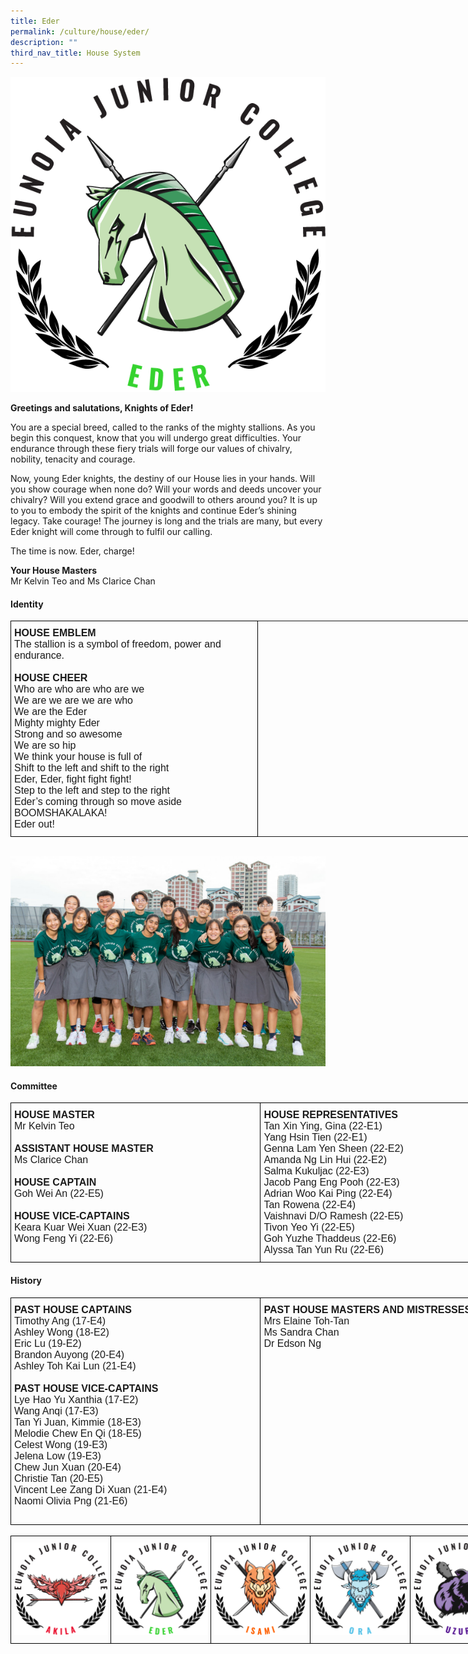 ```yaml
---
title: Eder
permalink: /culture/house/eder/
description: ""
third_nav_title: House System
---
```

![](/images/Houses-Eder-Crest.png)

**Greetings and salutations, Knights of Eder!**

You are a special breed, called to the ranks of the mighty stallions. As you begin this conquest, know that you will undergo great difficulties. Your endurance through these fiery trials will forge our values of chivalry, nobility, tenacity and courage.

Now, young Eder knights, the destiny of our House lies in your hands. Will you show courage when none do? Will your words and deeds uncover your chivalry? Will you extend grace and goodwill to others around you? It is up to you to embody the spirit of the knights and continue Eder’s shining legacy. Take courage! The journey is long and the trials are many, but every Eder knight will come through to fulfil our calling.

The time is now. Eder, charge!  

**Your House Masters**  
Mr Kelvin Teo and Ms Clarice Chan

#### **Identity**

<table class="tg" style="undefined;table-layout: fixed; width: 824px">
<colgroup>
<col style="width: 395px">
<col style="width: 429px">
</colgroup>
<tbody>
  <tr>
    <td class="tg-x5q1"><span style="font-weight:bold;font-style:normal">HOUSE EMBLEM</span><br><span style="font-weight:400;font-style:normal">The stallion is a symbol of freedom, power and endurance.</span><br><span style="font-weight:400;font-style:normal"> </span><br><span style="font-weight:bold;font-style:normal">HOUSE CHEER</span><br><span style="font-weight:400;font-style:normal">Who are who are who are we</span><br><span style="font-weight:400;font-style:normal">We are we are we are who</span><br><span style="font-weight:400;font-style:normal">We are the Eder</span><br><span style="font-weight:400;font-style:normal">Mighty mighty Eder</span><br><span style="font-weight:400;font-style:normal">Strong and so awesome</span><br><span style="font-weight:400;font-style:normal">We are so hip</span><br><span style="font-weight:400;font-style:normal">We think your house is full of</span><br><span style="font-weight:400;font-style:normal">Shift to the left and shift to the right</span><br><span style="font-weight:400;font-style:normal">Eder, Eder, fight fight fight!</span><br><span style="font-weight:400;font-style:normal">Step to the left and step to the right</span><br><span style="font-weight:400;font-style:normal">Eder’s coming through so move aside</span><br><span style="font-weight:400;font-style:normal">BOOMSHAKALAKA!</span><br><span style="font-weight:400;font-style:normal">Eder out!</span></td>
  </tr>
</tbody>
</table>

<br>

![](/images/eder2022.jpg)

#### **Committee**

<style type="text/css">
.tg  {border-collapse:collapse;border-spacing:0;margin:0px auto;}
.tg td{border-color:black;border-style:solid;border-width:1px;font-family:Arial, sans-serif;font-size:14px;
  overflow:hidden;padding:10px 5px;word-break:normal;}
.tg th{border-color:black;border-style:solid;border-width:1px;font-family:Arial, sans-serif;font-size:14px;
  font-weight:normal;overflow:hidden;padding:10px 5px;word-break:normal;}
.tg .tg-x5q1{font-size:16px;text-align:left;vertical-align:top}
</style>
<table class="tg" style="undefined;table-layout: fixed; width: 800px">
<colgroup>
<col style="width: 400px">
<col style="width: 400px">
</colgroup>
<tbody>
  <tr>
    <td class="tg-x5q1"><span style="font-weight:bold">HOUSE MASTER</span><br>Mr Kelvin Teo<br> <br><span style="font-weight:bold">ASSISTANT HOUSE MASTER</span><br>Ms Clarice Chan<br> <br><span style="font-weight:bold">HOUSE CAPTAIN</span><br>Goh Wei An (22-E5)<br> <br><span style="font-weight:bold">HOUSE VICE-CAPTAINS</span><br>Keara Kuar Wei Xuan (22-E3)<br>Wong Feng Yi (22-E6)<br></td>
    <td class="tg-x5q1"><span style="font-weight:bold;font-style:normal">HOUSE REPRESENTATIVES</span><br><span style="font-weight:400;font-style:normal">Tan Xin Ying, Gina (22-E1)</span><br><span style="font-weight:400;font-style:normal">Yang Hsin Tien (22-E1)</span><br><span style="font-weight:400;font-style:normal">Genna Lam Yen Sheen (22-E2)</span><br><span style="font-weight:400;font-style:normal">Amanda Ng Lin Hui (22-E2)</span><br><span style="font-weight:400;font-style:normal">Salma Kukuljac (22-E3)</span><br><span style="font-weight:400;font-style:normal">Jacob Pang Eng Pooh (22-E3)</span><br><span style="font-weight:400;font-style:normal">Adrian Woo Kai Ping (22-E4)</span><br><span style="font-weight:400;font-style:normal">Tan Rowena (22-E4)</span><br><span style="font-weight:400;font-style:normal">Vaishnavi D/O Ramesh (22-E5)</span><br><span style="font-weight:400;font-style:normal">Tivon Yeo Yi (22-E5)</span><br><span style="font-weight:400;font-style:normal">Goh Yuzhe Thaddeus (22-E6)</span><br><span style="font-weight:400;font-style:normal">Alyssa Tan Yun Ru (22-E6)</span><br></td>
  </tr>
</tbody>
</table>

#### **History**

<style type="text/css">
.tg  {border-collapse:collapse;border-spacing:0;margin:0px auto;}
.tg td{border-color:black;border-style:solid;border-width:1px;font-family:Arial, sans-serif;font-size:14px;
  overflow:hidden;padding:10px 5px;word-break:normal;}
.tg th{border-color:black;border-style:solid;border-width:1px;font-family:Arial, sans-serif;font-size:14px;
  font-weight:normal;overflow:hidden;padding:10px 5px;word-break:normal;}
.tg .tg-x5q1{font-size:16px;text-align:left;vertical-align:top}
</style>
<table class="tg" style="undefined;table-layout: fixed; width: 800px">
<colgroup>
<col style="width: 400px">
<col style="width: 400px">
</colgroup>
<tbody>
  <tr>
    <td class="tg-x5q1"><span style="font-weight:bold;font-style:normal">PAST HOUSE CAPTAINS</span><br><span style="font-weight:400;font-style:normal">Timothy Ang (17-E4)</span><br><span style="font-weight:400;font-style:normal">Ashley Wong (18-E2)</span><br><span style="font-weight:400;font-style:normal">Eric Lu (19-E2)</span><br><span style="font-weight:400;font-style:normal">Brandon Auyong (20-E4)</span><br><span style="font-weight:400;font-style:normal">Ashley Toh Kai Lun (21-E4)</span><br><span style="font-weight:400;font-style:normal"> </span><br><span style="font-weight:bold;font-style:normal">PAST HOUSE VICE-CAPTAINS</span><br><span style="font-weight:400;font-style:normal">Lye Hao Yu Xanthia (17-E2)</span><br><span style="font-weight:400;font-style:normal">Wang Anqi (17-E3)</span><br><span style="font-weight:400;font-style:normal">Tan Yi Juan, Kimmie (18-E3)</span><br><span style="font-weight:400;font-style:normal">Melodie Chew En Qi (18-E5)</span><br><span style="font-weight:400;font-style:normal">Celest Wong (19-E3)</span><br><span style="font-weight:400;font-style:normal">Jelena Low (19-E3)</span><br><span style="font-weight:400;font-style:normal">Chew Jun Xuan (20-E4)</span><br><span style="font-weight:400;font-style:normal">Christie Tan (20-E5)</span><br><span style="font-weight:400;font-style:normal">Vincent Lee Zang Di Xuan (21-E4)</span><br><span style="font-weight:400;font-style:normal">Naomi Olivia Png (21-E6)</span><br><br></td>
    <td class="tg-x5q1"><span style="font-weight:bold;font-style:normal">PAST HOUSE MASTERS AND MISTRESSES</span><br><span style="font-weight:400;font-style:normal">Mrs Elaine Toh-Tan</span><br><span style="font-weight:400;font-style:normal">Ms Sandra Chan</span><br><span style="font-weight:400;font-style:normal">Dr Edson Ng</span><br></td>
  </tr>
</tbody>
</table>

<br>

<table class="tg" style="undefined;table-layout: fixed; width: 800px">
<colgroup>
<col style="width: 160px">
<col style="width: 160px">
<col style="width: 160px">
<col style="width: 160px">
<col style="width: 160px">
</colgroup>
<tbody>
  <tr>
    <td class="tg-0lax"><a href="/culture/house/akila/" target="_self"> 
          <img src="/images/Houses-Akila-Crest.png" style="width:100%"></a></td>
    <td class="tg-0lax"><a href="/culture/house/eder/" target="_self"> 
          <img src="/images/Houses-Eder-Crest.png" style="width:100%"></a></td>
    <td class="tg-0lax"><a href="/culture/house/isami/" target="_self"> 
          <img src="/images/Houses-Isami-Crest.png" style="width:100%"></a></td>
    <td class="tg-0lax"><a href="/culture/house/ora/" target="_self"> 
          <img src="/images/Houses-Ora-Crest.png" style="width:100%"></a></td>
    <td class="tg-0lax"><a href="/culture/house/uzuri/" target="_self"> 
          <img src="/images/Houses-Uzuri-Crest.png" style="width:100%"></a></td>
  </tr>
</tbody>
</table>